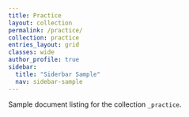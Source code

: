 ```yaml
---
title: Practice
layout: collection
permalink: /practice/
collection: practice
entries_layout: grid
classes: wide
author_profile: true
sidebar:
  title: "Siderbar Sample"
  nav: sidebar-sample
---
```


Sample document listing for the collection `_practice`.

